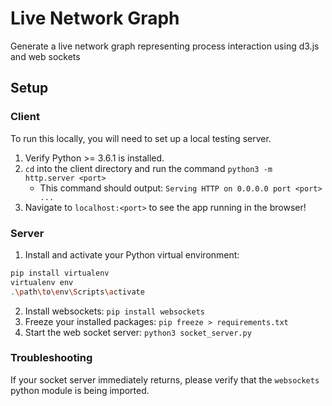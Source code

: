 # Live Network Graph

Generate a live network graph representing process interaction using d3.js and web sockets

## Setup

### Client
To run this locally, you will need to set up a local testing server. 

1. Verify Python >= 3.6.1 is installed.
2. `cd` into the client directory and run the command `python3 -m http.server <port>`
   * This command should output: 
   `Serving HTTP on 0.0.0.0 port <port> ...`
3. Navigate to `localhost:<port>` to see the app running in the browser!

### Server

1. Install and activate your Python virtual environment:
```sh
pip install virtualenv
virtualenv env
.\path\to\env\Scripts\activate
```
2. Install websockets: `pip install websockets`
3. Freeze your installed packages: `pip freeze > requirements.txt`
4. Start the web socket server: `python3 socket_server.py`

### Troubleshooting

If your socket server immediately returns, please verify that the `websockets` python module is being imported.